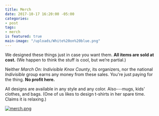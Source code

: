 ```yaml
---
title: Merch
date: 2017-10-17 16:20:00 -05:00
categories:
- post
tags:
- merch
is featured: true
main-image: "/uploads/White%20on%20blue.png"
---
```


We designed these things just in case you want them. **All items are sold at cost.** (We happen to think the stuff is cool, but we’re partial.) 

Neither *March On: Indivisible Knox County*, its organizers, nor the national *Indivisible* group earns any money from these sales. You're just paying for the thing. **No profit here.**

All designs are available in any style and any color. Also---mugs, kids' clothes, and bags. (One of us likes to design t-shirts in her spare time. Claims it is relaxing.) 

[![merch.png](/uploads/merch.png)](https://www.redbubble.com/people/marchonknoxco/collections/776555-march-on?asc=u//www.redbubble.com/people/MarchOnKnoxCo/shop?asc=u)